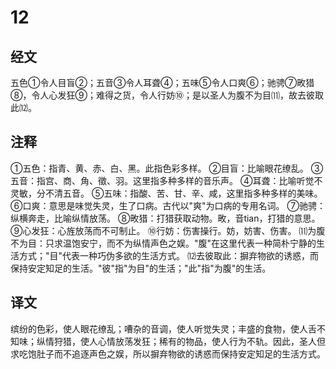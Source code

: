 # 12

## 经文

五色①令人目盲②；五音③令人耳聋④；五味⑤令人口爽⑥；驰骋⑦畋猎⑧，令人心发狂⑨；难得之货，令人行妨⑩；是以圣人为腹不为目⑾，故去彼取此⑿。

## 注释

①五色：指青、黄、赤、白、黑。此指色彩多样。
②目盲：比喻眼花缭乱。
③五音：指宫、商、角、徵、羽。这里指多种多样的音乐声。
④耳聋：比喻听觉不灵敏，分不清五音。
⑤五味：指酸、苦、甘、辛、咸，这里指多种多样的美味。
⑥口爽：意思是味觉失灵，生了口病。古代以"爽"为口病的专用名词。
⑦驰骋：纵横奔走，比喻纵情放荡。
⑧畋猎：打猎获取动物。畋，音tian，打猎的意思。
⑨心发狂：心旌放荡而不可制止。
⑩行妨：伤害操行。妨，妨害、伤害。
⑾为腹不为目：只求温饱安宁，而不为纵情声色之娱。"腹"在这里代表一种简朴宁静的生活方式；"目"代表一种巧伪多欲的生活方式。
⑿去彼取此：摒弃物欲的诱惑，而保持安定知足的生活。"彼"指"为目"的生活；"此"指"为腹"的生活。

## 译文

缤纷的色彩，使人眼花缭乱；嘈杂的音调，使人听觉失灵；丰盛的食物，使人舌不知味；纵情狩猎，使人心情放荡发狂；稀有的物品，使人行为不轨。因此，圣人但求吃饱肚子而不追逐声色之娱，所以摒弃物欲的诱惑而保持安定知足的生活方式。
